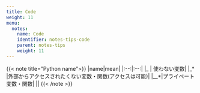 ```yaml
---
title: Code
weight: 11
menu:
  notes:
    name: Code
    identifier: notes-tips-code
    parent: notes-tips
    weight: 11
---
```

{{< note title="Python name">}}
|name|mean|
|:--:|:--:|
|\_ | 使わない変数|
|\_\* |外部からアクセスされたくない変数・関数(アクセスは可能)|
|\_\_\*|プライベート変数・関数|
||
{{< /note >}}
